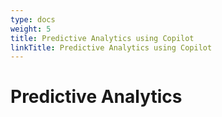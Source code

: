 ```yaml
---
type: docs
weight: 5
title: Predictive Analytics using Copilot
linkTitle: Predictive Analytics using Copilot
---
```


# Predictive Analytics